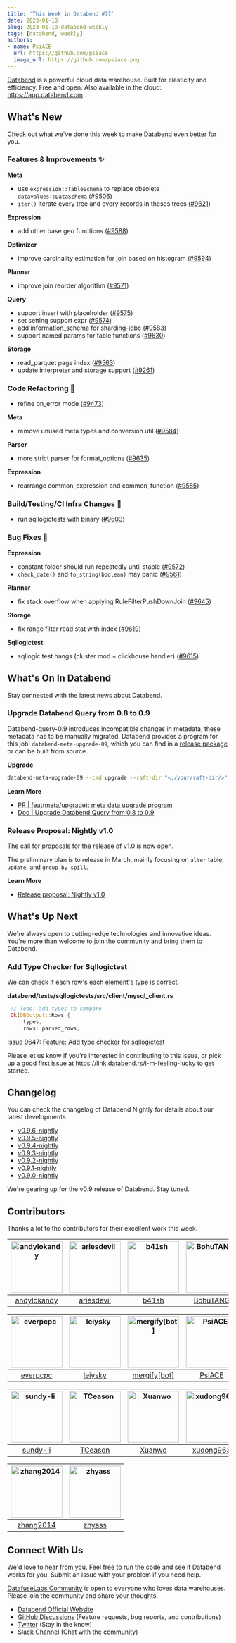 ```yaml
---
title: 'This Week in Databend #77'
date: 2023-01-18
slug: 2023-01-18-databend-weekly
tags: [databend, weekly]
authors:
- name: PsiACE
  url: https://github.com/psiace
  image_url: https://github.com/psiace.png
---
```


[Databend](https://github.com/datafuselabs/databend) is a powerful cloud data warehouse. Built for elasticity and efficiency. Free and open. Also available in the cloud: <https://app.databend.com> .

## What's New

Check out what we've done this week to make Databend even better for you.

### Features & Improvements :sparkles:

**Meta**

- use `expression::TableSchema` to replace obsolete `datavalues::DataSchema` ([#9506](https://github.com/datafuselabs/databend/pull/9506))
- `iter()` iterate every tree and every records in theses trees ([#9621](https://github.com/datafuselabs/databend/pull/9621))

**Expression**

- add other base geo functions ([#9588](https://github.com/datafuselabs/databend/pull/9588))

**Optimizer**

- improve cardinality estimation for join based on histogram ([#9594](https://github.com/datafuselabs/databend/pull/9594))

**Planner**

- improve join reorder algorithm ([#9571](https://github.com/datafuselabs/databend/pull/9571))

**Query**

- support insert with placeholder ([#9575](https://github.com/datafuselabs/databend/pull/9575))
- set setting support expr ([#9574](https://github.com/datafuselabs/databend/pull/9574))
- add information_schema for sharding-jdbc ([#9583](https://github.com/datafuselabs/databend/pull/9583))
- support named params for table functions ([#9630](https://github.com/datafuselabs/databend/pull/9630))

**Storage**

- read_parquet page index ([#9563](https://github.com/datafuselabs/databend/pull/9563))
- update interpreter and storage support ([#9261](https://github.com/datafuselabs/databend/pull/9261))

### Code Refactoring :tada:

- refine on_error mode ([#9473](https://github.com/datafuselabs/databend/pull/9473))

**Meta**

- remove unused meta types and conversion util ([#9584](https://github.com/datafuselabs/databend/pull/9584))

**Parser**

- more strict parser for format_options ([#9635](https://github.com/datafuselabs/databend/pull/9635))

**Expression**

- rearrange common_expression and common_function ([#9585](https://github.com/datafuselabs/databend/pull/9585))

### Build/Testing/CI Infra Changes :electric_plug:

- run sqllogictests with binary ([#9603](https://github.com/datafuselabs/databend/pull/9603))

### Bug Fixes :wrench:

**Expression**

- constant folder should run repeatedly until stable ([#9572](https://github.com/datafuselabs/databend/pull/9572))
- `check_date()` and `to_string(boolean)` may panic ([#9561](https://github.com/datafuselabs/databend/pull/9561))

**Planner**

- fix stack overflow when applying RuleFilterPushDownJoin ([#9645](https://github.com/datafuselabs/databend/pull/9645))

**Storage**

- fix range filter read stat with index ([#9619](https://github.com/datafuselabs/databend/pull/9619))

**Sqllogictest**

- sqllogic test hangs (cluster mod + clickhouse handler) ([#9615](https://github.com/datafuselabs/databend/pull/9615))

## What's On In Databend

Stay connected with the latest news about Databend.

### Upgrade Databend Query from 0.8 to 0.9

Databend-query-0.9 introduces incompatible changes in metadata, these metadata has to be manually migrated.
Databend provides a program for this job: `databend-meta-upgrade-09`, which you can find in a [release package](https://github.com/datafuselabs/databend/releases) or can be built from source.

**Upgrade**

```bash
databend-meta-upgrade-09 --cmd upgrade --raft-dir "<./your/raft-dir/>"
```

**Learn More**

- [PR | feat(meta/upgrade): meta data upgrade program](https://github.com/datafuselabs/databend/pull/9489)
- [Doc | Upgrade Databend Query from 0.8 to 0.9](https://databend.rs/doc/deploy/upgrade/upgrade-0.8-to-0.9)

### Release Proposal: Nightly v1.0

The call for proposals for the release of v1.0 is now open.

The preliminary plan is to release in March, mainly focusing on `alter` table, `update`, and `group by spill`.

**Learn More**

- [Release proposal: Nightly v1.0](https://github.com/datafuselabs/databend/issues/9604)

## What's Up Next

We're always open to cutting-edge technologies and innovative ideas. You're more than welcome to join the community and bring them to Databend.

### Add Type Checker for Sqllogictest

We can check if each row's each element's type is correct.

**databend/tests/sqllogictests/src/client/mysql_client.rs** 

```rust
 // Todo: add types to compare 
 Ok(DBOutput::Rows { 
     types, 
     rows: parsed_rows, 
```

[Issue 9647: Feature: Add type checker for sqllogictest](https://github.com/datafuselabs/databend/issues/9647)

Please let us know if you're interested in contributing to this issue, or pick up a good first issue at <https://link.databend.rs/i-m-feeling-lucky> to get started.

## Changelog

You can check the changelog of Databend Nightly for details about our latest developments.

- [v0.9.6-nightly](https://github.com/datafuselabs/databend/releases/tag/v0.9.6-nightly)
- [v0.9.5-nightly](https://github.com/datafuselabs/databend/releases/tag/v0.9.5-nightly)
- [v0.9.4-nightly](https://github.com/datafuselabs/databend/releases/tag/v0.9.4-nightly)
- [v0.9.3-nightly](https://github.com/datafuselabs/databend/releases/tag/v0.9.3-nightly)
- [v0.9.2-nightly](https://github.com/datafuselabs/databend/releases/tag/v0.9.2-nightly)
- [v0.9.1-nightly](https://github.com/datafuselabs/databend/releases/tag/v0.9.1-nightly)
- [v0.9.0-nightly](https://github.com/datafuselabs/databend/releases/tag/v0.9.0-nightly)

We're gearing up for the v0.9 release of Databend. Stay tuned.

## Contributors

Thanks a lot to the contributors for their excellent work this week.

[<img alt="andylokandy" src="https://avatars.githubusercontent.com/u/9637710?v=4&s=117" width="117" />](https://github.com/andylokandy) |[<img alt="ariesdevil" src="https://avatars.githubusercontent.com/u/7812909?v=4&s=117" width="117" />](https://github.com/ariesdevil) |[<img alt="b41sh" src="https://avatars.githubusercontent.com/u/1070352?v=4&s=117" width="117" />](https://github.com/b41sh) |[<img alt="BohuTANG" src="https://avatars.githubusercontent.com/u/172204?v=4&s=117" width="117" />](https://github.com/BohuTANG) |[<img alt="dantengsky" src="https://avatars.githubusercontent.com/u/22081156?v=4&s=117" width="117" />](https://github.com/dantengsky) |[<img alt="drmingdrmer" src="https://avatars.githubusercontent.com/u/44069?v=4&s=117" width="117" />](https://github.com/drmingdrmer) |
:---: |:---: |:---: |:---: |:---: |:---: |
[andylokandy](https://github.com/andylokandy) |[ariesdevil](https://github.com/ariesdevil) |[b41sh](https://github.com/b41sh) |[BohuTANG](https://github.com/BohuTANG) |[dantengsky](https://github.com/dantengsky) |[drmingdrmer](https://github.com/drmingdrmer) |

[<img alt="everpcpc" src="https://avatars.githubusercontent.com/u/1808802?v=4&s=117" width="117" />](https://github.com/everpcpc) |[<img alt="leiysky" src="https://avatars.githubusercontent.com/u/22445410?v=4&s=117" width="117" />](https://github.com/leiysky) |[<img alt="mergify[bot]" src="https://avatars.githubusercontent.com/in/10562?v=4&s=117" width="117" />](https://github.com/apps/mergify) |[<img alt="PsiACE" src="https://avatars.githubusercontent.com/u/36896360?v=4&s=117" width="117" />](https://github.com/PsiACE) |[<img alt="RinChanNOWWW" src="https://avatars.githubusercontent.com/u/33975039?v=4&s=117" width="117" />](https://github.com/RinChanNOWWW) |[<img alt="soyeric128" src="https://avatars.githubusercontent.com/u/106025534?v=4&s=117" width="117" />](https://github.com/soyeric128) |
:---: |:---: |:---: |:---: |:---: |:---: |
[everpcpc](https://github.com/everpcpc) |[leiysky](https://github.com/leiysky) |[mergify[bot]](https://github.com/apps/mergify) |[PsiACE](https://github.com/PsiACE) |[RinChanNOWWW](https://github.com/RinChanNOWWW) |[soyeric128](https://github.com/soyeric128) |

[<img alt="sundy-li" src="https://avatars.githubusercontent.com/u/3325189?v=4&s=117" width="117" />](https://github.com/sundy-li) |[<img alt="TCeason" src="https://avatars.githubusercontent.com/u/33082201?v=4&s=117" width="117" />](https://github.com/TCeason) |[<img alt="Xuanwo" src="https://avatars.githubusercontent.com/u/5351546?v=4&s=117" width="117" />](https://github.com/Xuanwo) |[<img alt="xudong963" src="https://avatars.githubusercontent.com/u/41979257?v=4&s=117" width="117" />](https://github.com/xudong963) |[<img alt="youngsofun" src="https://avatars.githubusercontent.com/u/5782159?v=4&s=117" width="117" />](https://github.com/youngsofun) |[<img alt="yufan022" src="https://avatars.githubusercontent.com/u/30121694?v=4&s=117" width="117" />](https://github.com/yufan022) |
:---: |:---: |:---: |:---: |:---: |:---: |
[sundy-li](https://github.com/sundy-li) |[TCeason](https://github.com/TCeason) |[Xuanwo](https://github.com/Xuanwo) |[xudong963](https://github.com/xudong963) |[youngsofun](https://github.com/youngsofun) |[yufan022](https://github.com/yufan022) |

[<img alt="zhang2014" src="https://avatars.githubusercontent.com/u/8087042?v=4&s=117" width="117" />](https://github.com/zhang2014) |[<img alt="zhyass" src="https://avatars.githubusercontent.com/u/34016424?v=4&s=117" width="117" />](https://github.com/zhyass) |
:---: |:---: |
[zhang2014](https://github.com/zhang2014) |[zhyass](https://github.com/zhyass) |

## Connect With Us

We'd love to hear from you. Feel free to run the code and see if Databend works for you. Submit an issue with your problem if you need help.

[DatafuseLabs Community](https://github.com/datafuselabs/) is open to everyone who loves data warehouses. Please join the community and share your thoughts.

- [Databend Official Website](https://databend.rs)
- [GitHub Discussions](https://github.com/datafuselabs/databend/discussions) (Feature requests, bug reports, and contributions)
- [Twitter](https://twitter.com/DatabendLabs) (Stay in the know)
- [Slack Channel](https://link.databend.rs/join-slack) (Chat with the community)
